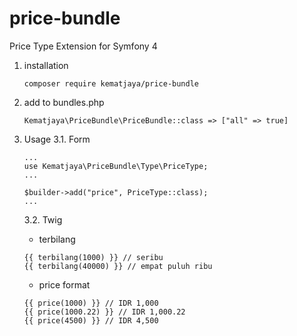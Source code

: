 # price-bundle
Price Type Extension for Symfony 4
1. installation
    ```
    composer require kematjaya/price-bundle
    ```

2. add to bundles.php
    ```
    Kematjaya\PriceBundle\PriceBundle::class => ["all" => true]
    ```

3. Usage
    3.1. Form
    ```
    ...
    use Kematjaya\PriceBundle\Type\PriceType;
    ...

    $builder->add("price", PriceType::class);
    ...
    ```
    3.2. Twig
    - terbilang
    ```
    {{ terbilang(1000) }} // seribu
    {{ terbilang(40000) }} // empat puluh ribu
    ```
    - price format
    ```
    {{ price(1000) }} // IDR 1,000
    {{ price(1000.22) }} // IDR 1,000.22
    {{ price(4500) }} // IDR 4,500
    ```
